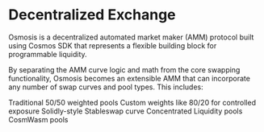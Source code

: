 # Decentralized Exchange

Osmosis is a decentralized automated market maker (AMM) protocol built using Cosmos SDK that represents a flexible building block for programmable liquidity.

By separating the AMM curve logic and math from the core swapping functionality, Osmosis becomes an extensible AMM that can incorporate any number of swap curves and pool types. This includes:

Traditional 50/50  weighted pools
Custom weights like 80/20 for controlled exposure
Solidly-style Stableswap curve
Concentrated Liquidity pools
CosmWasm pools

